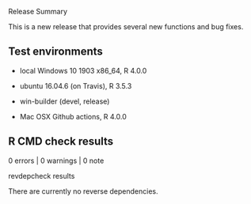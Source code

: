 
Release Summary


This is a new release that provides several new functions and bug fixes. 


## Test environments
* local Windows 10 1903 x86_64, R 4.0.0 

* ubuntu 16.04.6 (on Travis), R 3.5.3

* win-builder (devel, release)

* Mac OSX Github actions, R 4.0.0

## R CMD check results

0 errors | 0 warnings | 0 note

revdepcheck results

There are currently no reverse dependencies.

